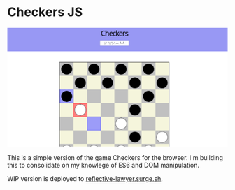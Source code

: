 # Checkers JS

![checkers-js in action](./assets/checkers.png)

This is a simple version of the game Checkers for the browser. I'm building this
to consolidate on my knowlege of ES6 and DOM manipulation.

WIP version is deployed to [reflective-lawyer.surge.sh](reflective-lawyer.surge.sh).
